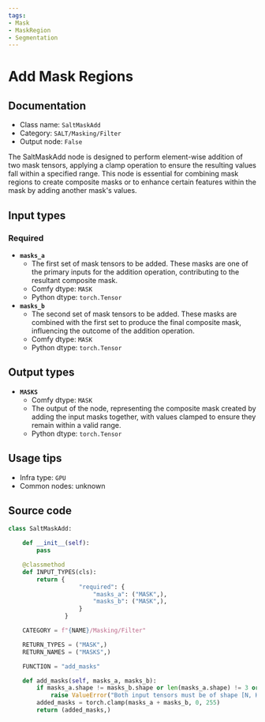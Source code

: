 ```yaml
---
tags:
- Mask
- MaskRegion
- Segmentation
---
```


# Add Mask Regions
## Documentation
- Class name: `SaltMaskAdd`
- Category: `SALT/Masking/Filter`
- Output node: `False`

The SaltMaskAdd node is designed to perform element-wise addition of two mask tensors, applying a clamp operation to ensure the resulting values fall within a specified range. This node is essential for combining mask regions to create composite masks or to enhance certain features within the mask by adding another mask's values.
## Input types
### Required
- **`masks_a`**
    - The first set of mask tensors to be added. These masks are one of the primary inputs for the addition operation, contributing to the resultant composite mask.
    - Comfy dtype: `MASK`
    - Python dtype: `torch.Tensor`
- **`masks_b`**
    - The second set of mask tensors to be added. These masks are combined with the first set to produce the final composite mask, influencing the outcome of the addition operation.
    - Comfy dtype: `MASK`
    - Python dtype: `torch.Tensor`
## Output types
- **`MASKS`**
    - Comfy dtype: `MASK`
    - The output of the node, representing the composite mask created by adding the input masks together, with values clamped to ensure they remain within a valid range.
    - Python dtype: `torch.Tensor`
## Usage tips
- Infra type: `GPU`
- Common nodes: unknown


## Source code
```python
class SaltMaskAdd:

    def __init__(self):
        pass

    @classmethod
    def INPUT_TYPES(cls):
        return {
                    "required": {
                        "masks_a": ("MASK",),
                        "masks_b": ("MASK",),
                    }
                }

    CATEGORY = f"{NAME}/Masking/Filter"

    RETURN_TYPES = ("MASK",)
    RETURN_NAMES = ("MASKS",)

    FUNCTION = "add_masks"

    def add_masks(self, masks_a, masks_b):
        if masks_a.shape != masks_b.shape or len(masks_a.shape) != 3 or len(masks_b.shape) != 3:
            raise ValueError("Both input tensors must be of shape [N, H, W].")
        added_masks = torch.clamp(masks_a + masks_b, 0, 255)
        return (added_masks,)  

```

